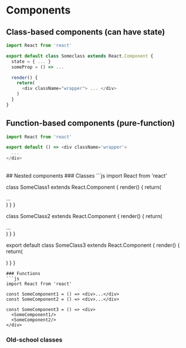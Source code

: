# Components
## Class-based components (can have state)

```js
import React from 'react'

export default class Someclass extends React.Component {
  state = { ... }
  someProp = () => ...

  render() {
    return(
      <div className="wrapper"> ... </div>
    )
  }
}
```

## Function-based components (pure-function)
```js
import React from 'react'

export default () => <div className='wrapper'>
  ...
</div>
```

<br>
## Nested components
### Classes
```js
import React from 'react'

class SomeClass1 extends React.Component {
  render() {
    return(
      <div className="some-class1"> ... </div>
    )
  }
}

class SomeClass2 extends React.Component {
  render() {
    return(
      <div className="some-class2"> ... </div>
    )
  }
}

export default class SomeClass3 extends React.Component {
  render() {
    return(
      <div>
        <SomeClass1/>
        <SomeClass2/>
      </div>
    )
  }
}
```
### Functions
```js
import React from 'react'

const SomeComponent1 = () => <div>...</div>
const SomeComponent2 = () => <div>...</div>

const SomeComponent3 = () => <div>
  <SomeComponent1/>
  <SomeComponent2/>
</div>
```
### Old-school classes
